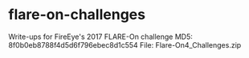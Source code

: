 # flare-on-challenges
Write-ups for FireEye's 2017 FLARE-On challenge
MD5: 8f0b0eb8788f4d5d6f796ebec8d1c554
File: Flare-On4_Challenges.zip